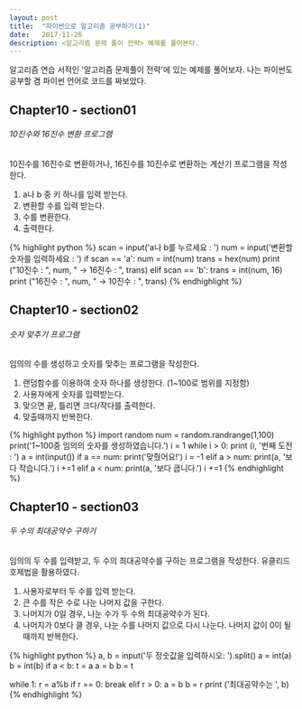 ```yaml
---
layout: post
title:  "파이썬으로 알고리즘 공부하기(1)"
date:   2017-11-26
description: <알고리즘 문제 풀이 전략> 예제를 풀어본다. 
---
```


<p class="intro"><span class="dropcap">알</span>고리즘 연습 서적인 '알고리즘 문제풀이 전략'에 있는 예제를 풀어보자. 나는 파이썬도 공부할 겸 파이썬 언어로 코드를 짜보았다.</p>

## Chapter10 - section01

###### 10진수와 16진수 변환 프로그램
10진수를 16진수로 변환하거나, 16진수를 10진수로 변환하는 계산기 프로그램을 작성한다.
1. a나 b 중 키 하나를 입력 받는다.
2. 변환할 수를 입력 받는다.
3. 수를 변환한다.
4. 출력한다.

{% highlight python %}
scan = input('a나 b를 누르세요 : ')
num = input('변환할 숫자를 입력하세요 : ')
if scan == 'a':
    num = int(num)
    trans = hex(num)
    print ("10진수 : ", num, " -> 16진수 : ", trans)
elif scan == 'b':
    trans = int(num, 16)
    print ("16진수 : ", num, " -> 10진수 : ", trans)
{% endhighlight %}

## Chapter10 - section02

###### 숫자 맞추기 프로그램
임의의 수를 생성하고 숫자를 맞추는 프로그램을 작성한다.
1. 랜덤함수를 이용하여 숫자 하나를 생성한다. (1~100로 범위를 지정함)
2. 사용자에게 숫자를 입력받는다.
3. 맞으면 끝, 틀리면 크다/작다를 출력한다.
4. 맞출때까지 반복한다.

{% highlight python %}
import random
num = random.randrange(1,100)
print('1~100중 임의의 숫자를 생성하였습니다.')
i = 1
while i > 0:
    print (i, '번째 도전 : ')
    a = int(input())
    if a == num:
        print('맞췄어요!')
        i = -1
    elif a > num:
        print(a, '보다 작습니다.')
        i +=1
    elif a < num:
        print(a, '보다 큽니다.')
        i +=1
{% endhighlight %}

## Chapter10 - section03

###### 두 수의 최대공약수 구하기
임의의 두 수를 입력받고, 두 수의 최대공약수를 구하는 프로그램을 작성한다.
유클리드 호제법을 활용하였다.
1. 사용자로부터 두 수를 입력 받는다.
2. 큰 수를 작은 수로 나눈 나머지 값을 구한다.
3. 나머지가 0일 경우, 나눈 수가 두 수의 최대공약수가 된다.
4. 나머지가 0보다 클 경우, 나눈 수를 나머지 값으로 다시 나눈다. 나머지 값이 0이 될 때까지 반복한다.

{% highlight python %}
a, b = input('두 정숫값을 입력하시오: ').split()
a = int(a)
b = int(b)
if a < b:
    t = a
    a = b
    b = t

while 1:
    r = a%b
    if r == 0:
        break
    elif r > 0:
        a = b
        b = r
print ('최대공약수는 ', b)
{% endhighlight %}